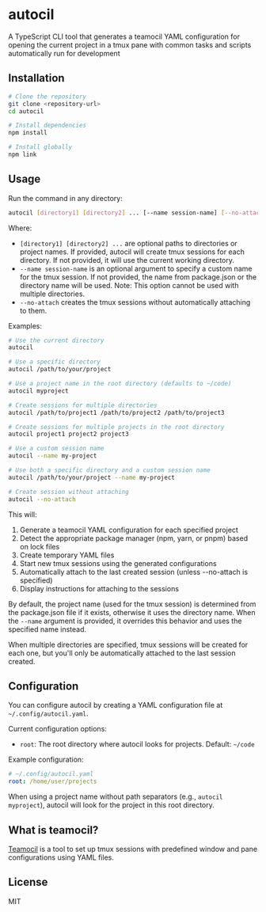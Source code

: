 # autocil

A TypeScript CLI tool that generates a teamocil YAML configuration for opening the current project in a tmux pane with common tasks and scripts automatically run for development

## Installation

```bash
# Clone the repository
git clone <repository-url>
cd autocil

# Install dependencies
npm install

# Install globally
npm link
```

## Usage

Run the command in any directory:

```bash
autocil [directory1] [directory2] ... [--name session-name] [--no-attach]
```

Where:

- `[directory1] [directory2] ...` are optional paths to directories or project names. If provided, autocil will create tmux sessions for each directory. If not provided, it will use the current working directory.
- `--name session-name` is an optional argument to specify a custom name for the tmux session. If not provided, the name from package.json or the directory name will be used. Note: This option cannot be used with multiple directories.
- `--no-attach` creates the tmux sessions without automatically attaching to them.

Examples:

```bash
# Use the current directory
autocil

# Use a specific directory
autocil /path/to/your/project

# Use a project name in the root directory (defaults to ~/code)
autocil myproject

# Create sessions for multiple directories
autocil /path/to/project1 /path/to/project2 /path/to/project3

# Create sessions for multiple projects in the root directory
autocil project1 project2 project3

# Use a custom session name
autocil --name my-project

# Use both a specific directory and a custom session name
autocil /path/to/your/project --name my-project

# Create session without attaching
autocil --no-attach
```

This will:

1. Generate a teamocil YAML configuration for each specified project
2. Detect the appropriate package manager (npm, yarn, or pnpm) based on lock files
3. Create temporary YAML files
4. Start new tmux sessions using the generated configurations
5. Automatically attach to the last created session (unless --no-attach is specified)
6. Display instructions for attaching to the sessions

By default, the project name (used for the tmux session) is determined from the package.json file if it exists, otherwise it uses the directory name. When the `--name` argument is provided, it overrides this behavior and uses the specified name instead.

When multiple directories are specified, tmux sessions will be created for each one, but you'll only be automatically attached to the last session created.

## Configuration

You can configure autocil by creating a YAML configuration file at `~/.config/autocil.yaml`.

Current configuration options:

- `root`: The root directory where autocil looks for projects. Default: `~/code`

Example configuration:

```yaml
# ~/.config/autocil.yaml
root: /home/user/projects
```

When using a project name without path separators (e.g., `autocil myproject`), autocil will look for the project in this root directory.

## What is teamocil?

[Teamocil](https://github.com/remi/teamocil) is a tool to set up tmux sessions with predefined window and pane configurations using YAML files.

## License

MIT
